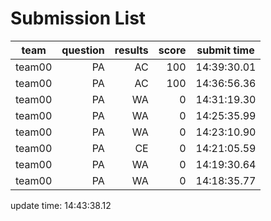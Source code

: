 # Submission List
team    | question  | results  | score | submit time
------|-----:|-----:| ----:|-----
team00 | PA | AC | 100 | 14:39:30.01
team00 | PA | AC | 100 | 14:36:56.36
team00 | PA | WA | 0 | 14:31:19.30
team00 | PA | WA | 0 | 14:25:35.99
team00 | PA | WA | 0 | 14:23:10.90
team00 | PA | CE | 0 | 14:21:05.59
team00 | PA | WA | 0 | 14:19:30.64
team00 | PA | WA | 0 | 14:18:35.77


update time: 14:43:38.12 
